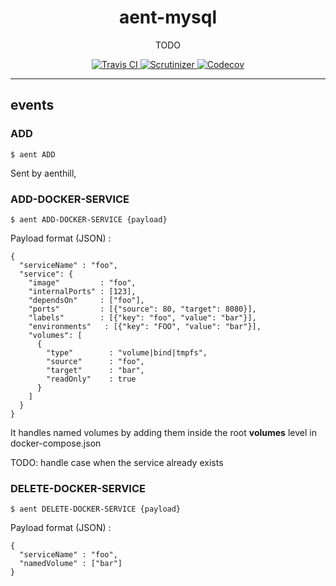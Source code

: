 <h1 align="center">aent-mysql</h1>
<p align="center">TODO</p>
<p align="center">
    <a href="https://travis-ci.org/theaentmachine/aent-mysql">
        <img src="https://travis-ci.org/theaentmachine/aent-mysql.svg?branch=master" alt="Travis CI">
    </a>
    <a href="https://scrutinizer-ci.com/g/theaentmachine/aent-mysql/?branch=master">
        <img src="https://scrutinizer-ci.com/g/theaentmachine/aent-mysql/badges/quality-score.png?b=master" alt="Scrutinizer">
    </a>
    <a href="https://codecov.io/gh/theaentmachine/aent-mysql/branch/master">
        <img src="https://codecov.io/gh/theaentmachine/aent-mysql/branch/master/graph/badge.svg" alt="Codecov">
    </a>
</p>

---

## events

### ADD
`$ aent ADD`

Sent by aenthill, 

### ADD-DOCKER-SERVICE
`$ aent ADD-DOCKER-SERVICE {payload}`

Payload format (JSON) :
```
{
  "serviceName" : "foo",
  "service": {
    "image"         : "foo",
    "internalPorts" : [123],
    "dependsOn"     : ["foo"],
    "ports"         : [{"source": 80, "target": 8080}],
    "labels"        : [{"key": "foo", "value": "bar"}],
    "environments"   : [{"key": "FOO", "value": "bar"}],
    "volumes": [
      {
        "type"        : "volume|bind|tmpfs",
        "source"	  : "foo",
        "target"	  : "bar",
        "readOnly"    : true
      }
    ]
  }
}
```
It handles named volumes by adding them inside the root **volumes** level in docker-compose.json

TODO: handle case when the service already exists


### DELETE-DOCKER-SERVICE
`$ aent DELETE-DOCKER-SERVICE {payload}`

Payload format (JSON) :
```
{
  "serviceName" : "foo",
  "namedVolume" : ["bar"]
}
```

